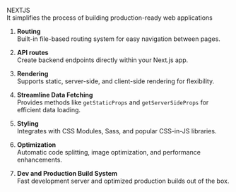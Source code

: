 NEXTJS  
It simplifies the process of building production-ready web applications

1. **Routing**  
	Built-in file-based routing system for easy navigation between pages.

2. **API routes**  
	Create backend endpoints directly within your Next.js app.

3. **Rendering**  
	Supports static, server-side, and client-side rendering for flexibility.

4. **Streamline Data Fetching**  
	Provides methods like `getStaticProps` and `getServerSideProps` for efficient data loading.

5. **Styling**  
	Integrates with CSS Modules, Sass, and popular CSS-in-JS libraries.

6. **Optimization**  
	Automatic code splitting, image optimization, and performance enhancements.

7. **Dev and Production Build System**  
	Fast development server and optimized production builds out of the box.